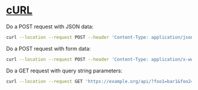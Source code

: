 # [cURL](https://curl.haxx.se/)

Do a POST request with JSON data:

```bash
curl --location --request POST --header 'Content-Type: application/json' --data '{"foo":"bar"}' 'https://example.org/api/'
```

Do a POST request with form data:

```bash
curl --location --request POST --header 'Content-Type: application/x-www-form-urlencoded' --data 'foo1=bar1&foo2=bar2' 'https://example.org/api/'
```

Do a GET request with query string parameters:

```bash
curl --location --request GET 'https://example.org/api/?foo1=bar1&foo2=bar2'
```
